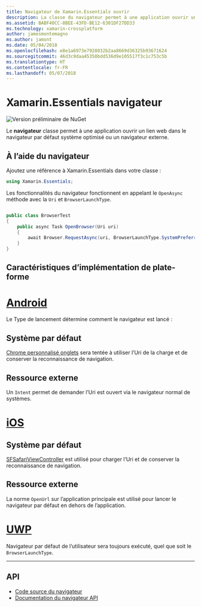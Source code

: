 ```yaml
---
title: Navigateur de Xamarin.Essentials ouvrir
description: La classe du navigateur permet à une application ouvrir un lien web dans le navigateur par défaut système optimisé ou un navigateur externe.
ms.assetid: BABF40CC-8BEE-43FD-BE12-6301DF27DD33
ms.technology: xamarin-crossplatform
author: jamesmontemagno
ms.author: jamont
ms.date: 05/04/2018
ms.openlocfilehash: e8e1a6973e7928032b2aa8669d36325b93671624
ms.sourcegitcommit: 46d3c9daa45350bdd536d9e105517f3c1c753c5b
ms.translationtype: HT
ms.contentlocale: fr-FR
ms.lasthandoff: 05/07/2018
---
```

# <a name="xamarinessentials-browser"></a>Xamarin.Essentials navigateur

![Version préliminaire de NuGet](~/media/shared/pre-release.png)

Le **navigateur** classe permet à une application ouvrir un lien web dans le navigateur par défaut système optimisé ou un navigateur externe.

## <a name="using-browser"></a>À l’aide du navigateur

Ajoutez une référence à Xamarin.Essentials dans votre classe :

```csharp
using Xamarin.Essentials;
```

Les fonctionnalités du navigateur fonctionnent en appelant le `OpenAsync` méthode avec la `Uri` et `BrowserLaunchType`.

```csharp

public class BrowserTest
{
    public async Task OpenBrowser(Uri uri)
    {
        await Browser.RequestAsync(uri, BrowserLaunchType.SystemPreferred);
    }
}
```

## <a name="platform-implementation-specifics"></a>Caractéristiques d’implémentation de plate-forme

# <a name="androidtabandroid"></a>[Android](#tab/android)

Le Type de lancement détermine comment le navigateur est lancé :

## <a name="system-preferred"></a>Système par défaut

[Chrome personnalisé onglets](https://developer.chrome.com/multidevice/android/customtabs) sera tentée à utiliser l’Uri de la charge et de conserver la reconnaissance de navigation.

## <a name="external"></a>Ressource externe

Un `Intent` permet de demander l’Uri est ouvert via le navigateur normal de systèmes.

# <a name="iostabios"></a>[iOS](#tab/ios)

## <a name="system-preferred"></a>Système par défaut

[SFSafariViewController](https://developer.xamarin.com/api/type/SafariServices.SFSafariViewController/) est utilisé pour charger l’Uri et de conserver la reconnaissance de navigation.

## <a name="external"></a>Ressource externe

La norme `OpenUrl` sur l’application principale est utilisé pour lancer le navigateur par défaut en dehors de l’application.

# <a name="uwptabuwp"></a>[UWP](#tab/uwp)

Navigateur par défaut de l’utilisateur sera toujours exécuté, quel que soit le `BrowserLaunchType`.

--------------

## <a name="api"></a>API

- [Code source du navigateur](https://github.com/xamarin/Essentials/tree/master/Essentials/Browser)
- [Documentation du navigateur API](xref:Xamarin.Essentials.Browser)
